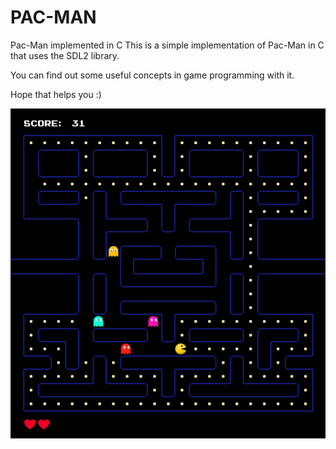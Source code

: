 # PAC-MAN

Pac-Man implemented in C
This is a simple implementation of Pac-Man in C that uses the SDL2 library.

You can find out some useful concepts in game programming with it.

Hope that helps you :)

![alt text](https://github.com/mmp-8001/pac_man/blob/master/env-pic.png?raw=true)